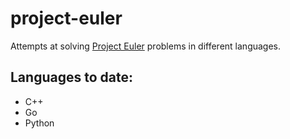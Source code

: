 # project-euler
Attempts at solving [Project Euler](https://projecteuler.net/) problems in different languages.

## Languages to date:
- C++
- Go
- Python

